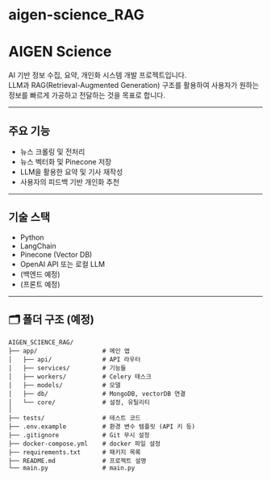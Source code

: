 # aigen-science_RAG

#  AIGEN Science

AI 기반 정보 수집, 요약, 개인화 시스템 개발 프로젝트입니다.  
LLM과 RAG(Retrieval-Augmented Generation) 구조를 활용하여 사용자가 원하는 정보를 빠르게 가공하고 전달하는 것을 목표로 합니다.

---

##  주요 기능

- 뉴스 크롤링 및 전처리
- 뉴스 벡터화 및 Pinecone 저장
- LLM을 활용한 요약 및 기사 재작성
- 사용자의 피드백 기반 개인화 추천

---

##  기술 스택

- Python
- LangChain
- Pinecone (Vector DB)
- OpenAI API 또는 로컬 LLM
- (백엔드 예정)
- (프론트 예정)
  

---

## 🗂 폴더 구조 (예정)
```
AIGEN_SCIENCE_RAG/
├── app/                  # 메인 앱
│   ├── api/              # API 라우터
│   ├── services/         # 기능들
│   ├── workers/          # Celery 태스크
│   ├── models/           # 모델
│   ├── db/               # MongoDB, vectorDB 연결
│   └── core/             # 설정, 유틸리티
│
├── tests/                # 테스트 코드
├── .env.example          # 환경 변수 템플릿 (API 키 등)
├── .gitignore            # Git 무시 설정
├── docker-compose.yml    # docker 파일 설정
├── requirements.txt      # 패키지 목록
├── README.md             # 프로젝트 설명
└── main.py               # main.py
```
